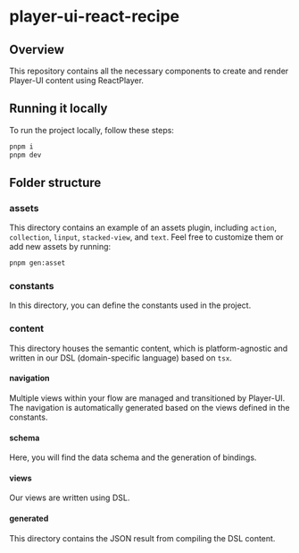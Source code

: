 # player-ui-react-recipe

## Overview

This repository contains all the necessary components to create and render Player-UI content using ReactPlayer.

## Running it locally

To run the project locally, follow these steps:

```sh
pnpm i
pnpm dev
```

## Folder structure

### assets

This directory contains an example of an assets plugin, including `action`, `collection`, `linput`, `stacked-view`, and `text`. Feel free to customize them or add new assets by running:

```sh
pnpm gen:asset
```

### constants

In this directory, you can define the constants used in the project.

### content

This directory houses the semantic content, which is platform-agnostic and written in our DSL (domain-specific language) based on `tsx`.

#### navigation

Multiple views within your flow are managed and transitioned by Player-UI. The navigation is automatically generated based on the views defined in the constants.

#### schema

Here, you will find the data schema and the generation of bindings.

#### views

Our views are written using DSL.

#### generated

This directory contains the JSON result from compiling the DSL content.

